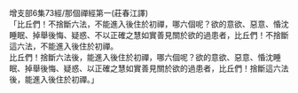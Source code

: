 增支部6集73經/那個禪經第一(莊春江譯)  
「比丘們！不捨斷六法，不能進入後住於初禪，哪六個呢？欲的意欲、惡意、惛沈睡眠、掉舉後悔、疑惑、不以正確之慧如實善見關於欲的過患者，比丘們！不捨斷這六法，不能進入後住於初禪。  
比丘們！捨斷六法後，能進入後住於初禪，哪六個呢？欲的意欲、惡意、惛沈睡眠、掉舉後悔、疑惑、以正確之慧如實善見關於欲的過患者，比丘們！捨斷這六法後，能進入後住於初禪。」  
  
  
